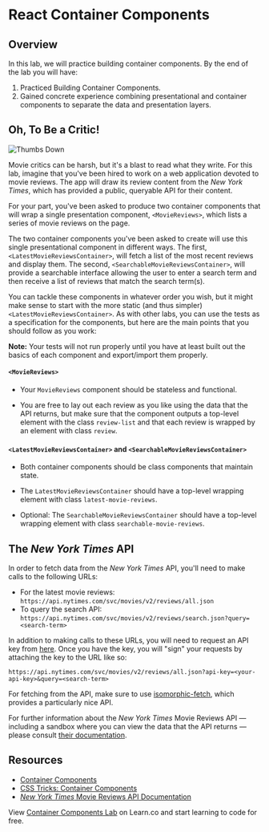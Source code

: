 # React Container Components

## Overview

In this lab, we will practice building container components. By the end of the
lab you will have:

1. Practiced Building Container Components.
2. Gained concrete experience combining presentational and container components to
separate the data and presentation layers.

## Oh, To Be a Critic!

![Thumbs Down](https://s3.amazonaws.com/ezmiller/public/images/thumbs-down-kevin.gif)

Movie critics can be harsh, but it's a blast to read what they write. For this
lab, imagine that you've been hired to work on a web application devoted to
movie reviews. The app will draw its review content from the _New York Times_,
which has provided a public, queryable API for their content.

For your part, you've been asked to produce two container components that will
wrap a single presentation component, `<MovieReviews>`, which lists a series of
movie reviews on the page.

The two container components you've been asked to create will use this single
presentational component in different ways. The first,
`<LatestMovieReviewsContainer>`, will fetch a list of the most recent reviews
and display them. The second, `<SearchableMovieReviewsContainer>`, will provide
a searchable interface allowing the user to enter a search term and then receive
a list of reviews that match the search term(s).

You can tackle these components in whatever order you wish, but it might make
sense to start with the more static (and thus simpler)
`<LatestMovieReviewsContainer>`. As with other labs, you can use the tests as a
specification for the components, but here are the main points that you should
follow as you work:

**Note:** Your tests will not run properly until you have at least built out the basics of each component and export/import them properly.

#### `<MovieReviews>`

* Your `MovieReviews` component should be stateless and functional.

* You are free to lay out each review as you like using the data that the API
returns, but make sure that the component outputs a top-level element with the
class `review-list` and that each review is wrapped by an element with class
`review`.

#### `<LatestMovieReviewsContainer>` and `<SearchableMovieReviewsContainer>`

* Both container components should be class components that maintain state.

* The `LatestMovieReviewsContainer` should have a top-level wrapping element with
class `latest-movie-reviews`.

* Optional: The `SearchableMovieReviewsContainer` should have a top-level wrapping element
with class `searchable-movie-reviews`.

## The _New York Times_ API

In order to fetch data from the _New York Times_ API, you'll need to make calls
to the following URLs:

* For the latest movie reviews: `https://api.nytimes.com/svc/movies/v2/reviews/all.json`
* To query the search API: `https://api.nytimes.com/svc/movies/v2/reviews/search.json?query=<search-term>`

In addition to making calls to these URLs, you will need to request an API key
from [here](https://developer.nytimes.com/signup). Once you have the key, you
will "sign" your requests by attaching the key to the URL like so:

```
https://api.nytimes.com/svc/movies/v2/reviews/all.json?api-key=<your-api-key>&query=<search-term>
```

For fetching from the API, make sure to use
[isomorphic-fetch](https://github.com/matthew-andrews/isomorphic-fetch), which
provides a particularly nice API.

For further information about the _New York Times_ Movie Reviews API — including
a sandbox where you can view the data that the API returns — please consult
[their
documentation](http://developer.nytimes.com/movie_reviews_v2.json#/Documentation/GET/reviews/search.json).

## Resources

- [Container Components](https://medium.com/@learnreact/container-components-c0e67432e005#.2kd1wuyp4)
- [CSS Tricks: Container Components](https://css-tricks.com/learning-react-container-components/)
- [_New York Times_ Movie Reviews API Documentation](http://developer.nytimes.com/movie_reviews_v2.json#/Documentation)

<p class='util--hide'>View <a href='https://learn.co/lessons/react-container-components-lab'>Container Components Lab</a> on Learn.co and start learning to code for free.</p>
